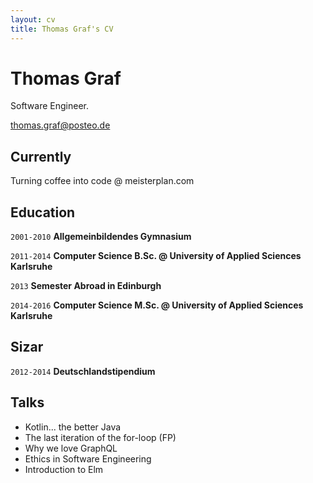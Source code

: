 ```yaml
---
layout: cv
title: Thomas Graf's CV
---
```

# Thomas Graf
Software Engineer.

<div id="webaddress">
<a href="thomas.graf@posteo.de">thomas.graf@posteo.de</a>
</div>


## Currently

Turning coffee into code @ meisterplan.com


## Education

`2001-2010`
__Allgemeinbildendes Gymnasium__

`2011-2014`
__Computer Science B.Sc. @ University of Applied Sciences Karlsruhe__

`2013`
__Semester Abroad in Edinburgh__

`2014-2016`
__Computer Science M.Sc. @ University of Applied Sciences Karlsruhe__

## Sizar

`2012-2014`
__Deutschlandstipendium__



## Talks

- Kotlin... the better Java
- The last iteration of the for-loop (FP)
- Why we love GraphQL
- Ethics in Software Engineering
- Introduction to Elm



<!-- ### Footer

Last updated: May 2020 -->


